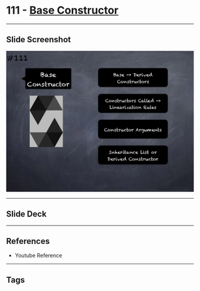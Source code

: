 # 111 - [Base Constructor](Base%20Constructor.md)


___
## Slide Screenshot
![111.png](../images/solidity201/111.png)
___
## Slide Deck

___
## References
- Youtube Reference
___
## Tags